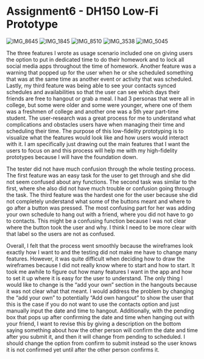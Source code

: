 # Assignment6 - DH150 Low-Fi Prototype

![IMG_8645](https://user-images.githubusercontent.com/59623131/75862876-6fd5cb00-5db4-11ea-8960-0f173c79e311.jpg)
![IMG_1845](https://user-images.githubusercontent.com/59623131/75863237-ff7b7980-5db4-11ea-934e-d53e67e75878.jpg)
![IMG_8510](https://user-images.githubusercontent.com/59623131/75863300-18842a80-5db5-11ea-8c55-51c718c38d2b.jpg)
![IMG_3538](https://user-images.githubusercontent.com/59623131/75863331-22a62900-5db5-11ea-9078-29d858d3513c.jpg)
![IMG_5045](https://user-images.githubusercontent.com/59623131/75863339-25a11980-5db5-11ea-8c52-9fbc24db058d.jpg)


The three features I wrote as usage scenario included one on giving users the option to put in dedicated time to do their homework and to lock all social media apps throughout the time of homework. Another feature was a warning that popped up for the user when he or she scheduled something that was at the same time as another event or activity that was scheduled. Lastly, my third feature was being able to see your contacts synced schedules and availabilities so that the user can see which days their friends are free to hangout or grab a meal. I had 3 personas that were all in college, but some were older and some were younger, where one of them was a freshmen of college and another one was a 5th year part-time student. The user-research was a great process for me to understand what complications and obstacles users have when managing their time and scheduling their time. The purpose of this low-fidelity prototyping is to visualize what the features would look like and how users would interact with it. I am specifically just drawing out the main features that I want the users to focus on and this process will help me with my high-fidelity prototypes because I will have the foundation down.

The tester did not have much confusion through the whole testing process. The first feature was an easy task for the user to get through and she did not seem confused about any functions. The second task was similar to the first, where she also did not have much trouble or confusion going through the task. The third feature was the hardest one for the user because she did not completely understand what some of the buttons meant and where to go after a button was pressed. The most confusing part for her was adding your own schedule to hang out with a friend, where you did not have to go to contacts. This might be a confusing function because I was not clear where the button took the user and why. I think I need to be more clear with that label so the users are not as confused. 

Overall, I felt that the process went smoothly because the wireframes look exactly how I want to and the testing did not make me have to change many features. However, it was quite difficult when deciding how to draw the wireframes because I did not really know where to start and how to start. It took me awhile to figure out how many features I want in the app and how to set it up where it is easy for the user to understand. The only thing I would like to change is the “add your own” section in the hangouts because it was not clear what that meant. I would address the problem by changing the “add your own” to potentially “Add own hangout” to show the user that this is the case if you do not want to use the contacts option and just manually input the date and time to hangout. Additionally, with the pending box that pops up after confirming the date and time when hanging out with your friend, I want to revise this by giving a description on the bottom saying something about how the other person will confirm the date and time after you submit it, and then it will change from pending to scheduled. I should change the option from confirm to submit instead so the user knows it is not confirmed yet until after the other person confirms it. 
